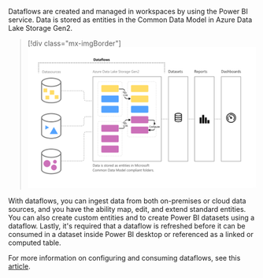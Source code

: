 Dataflows are created and managed in workspaces by using the Power BI service. Data is stored as entities in the Common Data Model in Azure Data Lake Storage Gen2.

> [!div class="mx-imgBorder"]
> [![Screenshot of high-level graphic depicting the key components of a dataflow.](../media/dataflow-components.png)](../media/dataflow-components.png#lightbox)

With dataflows, you can ingest data from both on-premises or cloud data sources, and you have the ability map, edit, and extend standard entities. You can also create custom entities and to create Power BI datasets using a dataflow. Lastly, it's required that a dataflow is refreshed before it can be consumed in a dataset inside Power BI desktop or referenced as a linked or computed table.

For more information on configuring and consuming dataflows, see this [article](/power-bi/transform-model/dataflows/dataflows-configure-consume/?azure-portal=true).
